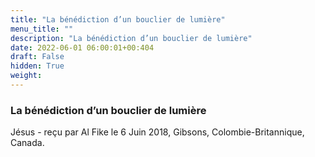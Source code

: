 ```yaml
---
title: "La bénédiction d’un bouclier de lumière"
menu_title: ""
description: "La bénédiction d’un bouclier de lumière"
date: 2022-06-01 06:00:01+00:404
draft: False
hidden: True
weight:
---
```

### La bénédiction d’un bouclier de lumière

Jésus - reçu par Al Fike le 6 Juin 2018, Gibsons, Colombie-Britannique, Canada.



